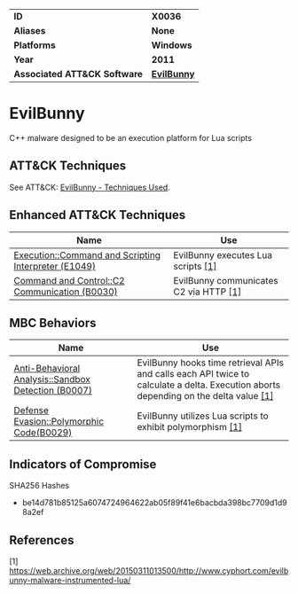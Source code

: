 
<table>
<tr>
<td><b>ID</b></td>
<td><b>X0036</b></td>
</tr>
<tr>
<td><b>Aliases</b></td>
<td><b>None</b></td>
</tr>
<tr>
<td><b>Platforms</b></td>
<td><b>Windows</b></td>
</tr>
<tr>
<td><b>Year</b></td>
<td><b>2011</b></td>
</tr>
<tr>
<td><b>Associated ATT&CK Software</b></td>
<td><b><a href="https://attack.mitre.org/software/S0396/">EvilBunny</a></b></td>
</tr>
</table>


# EvilBunny

C++ malware designed to be an execution platform for Lua scripts

## ATT&CK Techniques

See ATT&CK: [EvilBunny - Techniques Used](https://attack.mitre.org/software/S0396/).

## Enhanced ATT&CK Techniques

|Name|Use|
|---|---|
|[Execution::Command and Scripting Interpreter (E1049)](../execution/command-and-scripting-interpreter.md)|EvilBunny executes Lua scripts [[1]](#1)|
|[Command and Control::C2 Communication (B0030)](../command-and-control/c2-communication.md)|EvilBunny communicates C2 via HTTP [[1]](#1)|

## MBC Behaviors

|Name|Use|
|---|---|
|[Anti-Behavioral Analysis::Sandbox Detection (B0007)](../anti-behavioral-analysis/sandbox-detection.md)|EvilBunny hooks time retrieval APIs and calls each API twice to calculate a delta. Execution aborts depending on the delta value [[1]](#1)|
|[Defense Evasion::Polymorphic Code(B0029)](../defense-evasion/polymorphic-code.md)|EvilBunny utilizes Lua scripts to exhibit polymorphism [[1]](#1)|

## Indicators of Compromise

SHA256 Hashes
- be14d781b85125a6074724964622ab05f89f41e6bacbda398bc7709d1d98a2ef

## References

<a name="1">[1]</a> https://web.archive.org/web/20150311013500/http://www.cyphort.com/evilbunny-malware-instrumented-lua/
